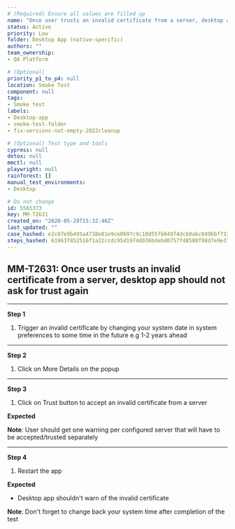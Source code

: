 ```yaml
---
# (Required) Ensure all values are filled up
name: "Once user trusts an invalid certificate from a server, desktop app should not ask for trust again"
status: Active
priority: Low
folder: Desktop App (native-specific)
authors: ""
team_ownership: 
- QA Platform

# (Optional)
priority_p1_to_p4: null
location: Smoke Test
component: null
tags: 
- Smoke test
labels: 
- Desktop-app
- smoke-test-folder
- fix-versions-not-empty-2022cleanup

# (Optional) Test type and tools
cypress: null
detox: null
mmctl: null
playwright: null
rainforest: []
manual_test_environments: 
- Desktop

# Do not change
id: 5565373
key: MM-T2631
created_on: "2020-05-29T15:32:46Z"
last_updated: ""
case_hashed: e2c07e9b495a4738e81e9ce0697c9c10d55fb649f4dc60abc049bbf7338d0c28a20bfca1ede3e22c3869e0d77561cd41
steps_hashed: 61963f852516f1a22ccdc95d1974d036bdebd0757f48580f98d7e9e3799dc8e1d35c6b7c1f1746bc19b8bdcec3dce566
---
```


<!-- (Auto-generated) Based on frontmatter's "key" and "name" -->

## MM-T2631: Once user trusts an invalid certificate from a server, desktop app should not ask for trust again

---

**Step 1**

1. Trigger an invalid certificate by changing your system date in system preferences to some time in the future e.g 1-2 years ahead

---

**Step 2**

1. Click on More Details on the popup

---

**Step 3**

1. Click on Trust button to accept an invalid certificate from a server

**Expected**

**Note**: User should get one warning per configured server that will have to be accepted/trusted separately

---

**Step 4**

1. Restart the app

**Expected**

- Desktop app shouldn't warn of the invalid certificate

**Note**: Don't forget to change back your system time after completion of the test
